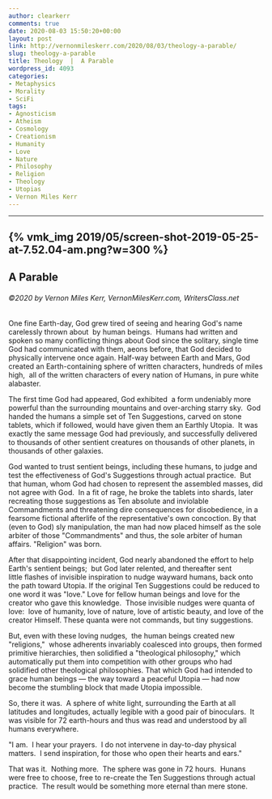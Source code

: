 ```yaml
---
author: clearkerr
comments: true
date: 2020-08-03 15:50:20+00:00
layout: post
link: http://vernonmileskerr.com/2020/08/03/theology-a-parable/
slug: theology-a-parable
title: Theology  |  A Parable
wordpress_id: 4093
categories:
- Metaphysics
- Morality
- SciFi
tags:
- Agnosticism
- Atheism
- Cosmology
- Creationism
- Humanity
- Love
- Nature
- Philosophy
- Religion
- Theology
- Utopias
- Vernon Miles Kerr
---
```


* * *





## {% vmk_img 2019/05/screen-shot-2019-05-25-at-7.52.04-am.png?w=300 %}




## A Parable




###### ©2020 by Vernon Miles Kerr, VernonMilesKerr.com, WritersClass.net


One fine Earth-day, God grew tired of seeing and hearing God's name carelessly thrown about  by human beings.  Humans had written and spoken so many conflicting things about God since the solitary, single time God had communicated with them, aeons before, that God decided to physically intervene once again. Half-way between Earth and Mars, God created an Earth-containing sphere of written characters, hundreds of miles high,  all of the written characters of every nation of Humans, in pure white alabaster.

The first time God had appeared, God exhibited  a form undeniably more powerful than the surrounding mountains and over-arching starry sky.  God handed the humans a simple set of Ten Suggestions, carved on stone tablets, which if followed, would have given them an Earthly Utopia.  It was exactly the same message God had previously, and successfully delivered to thousands of other sentient creatures on thousands of other planets, in thousands of other galaxies.

God wanted to trust sentient beings, including these humans, to judge and test the effectiveness of God's Suggestions through actual practice.  But that human, whom God had chosen to represent the assembled masses, did not agree with God.  In a fit of rage, he broke the tablets into shards, later recreating those suggestions as Ten absolute and inviolable Commandments and threatening dire consequences for disobedience, in a fearsome fictional afterlife of the representative's own concoction. By that (even to God) sly manipulation, the man had now placed himself as the sole arbiter of those "Commandments" and thus, the sole arbiter of human affairs. "Religion" was born.

After that disappointing incident, God nearly abandoned the effort to help Earth's sentient beings;  but God later relented, and thereafter sent little flashes of invisible inspiration to nudge wayward humans, back onto the path toward Utopia. If the original Ten Suggestions could be reduced to one word it was "love." Love for fellow human beings and love for the creator who gave this knowledge.  Those invisible nudges were quanta of love:  love of humanity, love of nature, love of artistic beauty, and love of the creator Himself. These quanta were not commands, but tiny suggestions.

But, even with these loving nudges,  the human beings created new "religions,"  whose adherents invariably coalesced into groups, then formed primitive hierarchies, then solidified a "theological philosophy," which automatically put them into competition with other groups who had solidified other theological philosophies. That which God had intended to grace human beings — the way toward a peaceful Utopia — had now become the stumbling block that made Utopia impossible.

So, there it was.  A sphere of white light, surrounding the Earth at all latitudes and longitudes, actually legible with a good pair of binoculars.  It was visible for 72 earth-hours and thus was read and understood by all humans everywhere.

"I am.  I hear your prayers.  I do not intervene in day-to-day physical matters.  I send inspiration, for those who open their hearts and ears."

That was it.  Nothing more.  The sphere was gone in 72 hours.  Hunans were free to choose, free to re-create the Ten Suggestions through actual practice.  The result would be something more eternal than mere stone.




